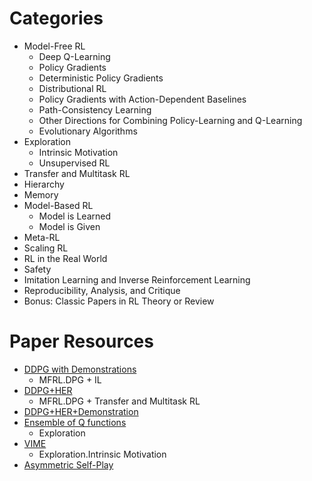

# Categories
- Model-Free RL
  - Deep Q-Learning
  - Policy Gradients
  - Deterministic Policy Gradients
  - Distributional RL
  - Policy Gradients with Action-Dependent Baselines
  - Path-Consistency Learning
  - Other Directions for Combining Policy-Learning and Q-Learning
  - Evolutionary Algorithms
- Exploration
  - Intrinsic Motivation
  - Unsupervised RL
- Transfer and Multitask RL
- Hierarchy
- Memory
- Model-Based RL
  - Model is Learned
  - Model is Given
- Meta-RL
- Scaling RL
- RL in the Real World
- Safety
- Imitation Learning and Inverse Reinforcement Learning
- Reproducibility, Analysis, and Critique
- Bonus: Classic Papers in RL Theory or Review

# Paper Resources
- [DDPG with Demonstrations](https://arxiv.org/abs/1707.08817)
  - MFRL.DPG + IL
- [DDPG+HER](https://arxiv.org/abs/1707.01495)
  - MFRL.DPG + Transfer and Multitask RL
- [DDPG+HER+Demonstration](https://arxiv.org/pdf/1709.10089.pdf)
- [Ensemble of Q functions](https://arxiv.org/abs/1602.04621)
  - Exploration
- [VIME](https://arxiv.org/abs/1605.09674)
  - Exploration.Intrinsic Motivation
- [Asymmetric Self-Play](https://openreview.net/forum?id=SkT5Yg-RZ)